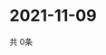 # 2021-11-09
  共 0条

  <!-- BEGIN -->
  <!-- 最后更新时间Tue Nov 09 2021 22:02:52 GMT+0000 (Coordinated Universal Time) -->
  
  <!-- END -->
  
  